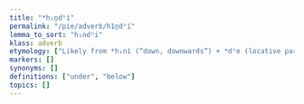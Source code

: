 ```yaml
---
title: "*h₁n̥dʰí"
permalink: "/pie/adverb/h1n̥dʰí"
lemma_to_sort: "h₁ndʰi"
klass: adverb
etymology: ["Likely from *h₁ní (“down, downwards”) +‎ *dʰe (locative particle)."]
markers: []
synonyms: []
definitions: ["under", "below"]
topics: []
---
```


